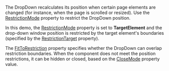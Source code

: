 The DropDown recalculates its position when certain page elements are changed (for instance, when the page is scrolled or resized).  Use the [RestrictionMode](https://docs.devexpress.com/Blazor/DevExpress.Blazor.DxDropDown.RestrictionMode) property to restrict the DropDown position. 

In this demo, the [RestrictionMode](https://docs.devexpress.com/Blazor/DevExpress.Blazor.DxDropDown.RestrictionMode) property is set to **TargetElement** and the drop-down window position is restricted by the target element's boundaries (specified by the [RestrictionTarget](https://docs.devexpress.com/Blazor/DevExpress.Blazor.DxDropDown.RestrictionTarget) property).

The [FitToRestriction](https://docs.devexpress.com/Blazor/DevExpress.Blazor.DxDropDown.FitToRestriction) property specifies whether the DropDown can overlap restriction boundaries. When the component does not meet the position restrictions, it can be hidden or closed, based on the [CloseMode](https://docs.devexpress.com/Blazor/DevExpress.Blazor.DxDropDown.CloseMode) property value.
